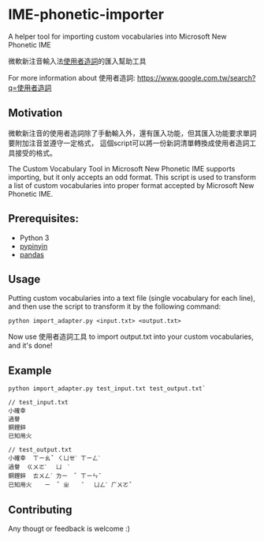 # IME-phonetic-importer
A helper tool for importing custom vocabularies into Microsoft New Phonetic IME

微軟新注音輸入法[使用者造詞](https://www.techbang.com/posts/19800-how-to-win-7-related-term-editing-tools-pchome224drj)的匯入幫助工具

For more information about 使用者造詞: https://www.google.com.tw/search?q=使用者造詞


## Motivation
微軟新注音的使用者造詞除了手動輸入外，還有匯入功能，但其匯入功能要求單詞要附加注音並遵守一定格式，
這個script可以將一份新詞清單轉換成使用者造詞工具接受的格式。

The Custom Vocabulary Tool in Microsoft New Phonetic IME supports importing, but it only accepts an odd format.
This script is used to transform a list of custom vocabularies into proper format accepted by Microsoft New Phonetic IME.


## Prerequisites:
- Python 3
- [pypinyin](https://github.com/mozillazg/python-pinyin)
- [pandas](http://pandas.pydata.org/)


## Usage
Putting custom vocabularies into a text file (single vocabulary for each line), and then use the script to transform it by the following command:

`python import_adapter.py <input.txt> <output.txt>`

Now use 使用者造詞工具 to import output.txt into your custom vocabularies, and it's done!

## Example
```
python import_adapter.py test_input.txt test_output.txt`

// test_input.txt
小確幸
過譽
銅鋰鋅
已知用火

// test_output.txt
小確幸  ㄒㄧㄠˇ ㄑㄩㄝˋ ㄒㄧㄥˋ
過譽  ㄍㄨㄛˋ 　ㄩ　ˋ
銅鋰鋅  ㄊㄨㄥˊ ㄌㄧ　ˇ ㄒㄧㄣˉ
已知用火  　ㄧ　ˇ ㄓ　　ˉ 　ㄩㄥˋ ㄏㄨㄛˇ
```

## Contributing
Any thougt or feedback is welcome :)

